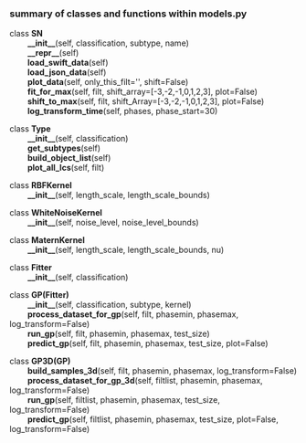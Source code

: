 ### summary of classes and functions within models.py ###

class __SN__\
		&nbsp;&nbsp;&nbsp;&nbsp;&nbsp;&nbsp;&nbsp; **\_\_init\_\_**(self, classification, subtype, name)\
		&nbsp;&nbsp;&nbsp;&nbsp;&nbsp;&nbsp;&nbsp; **\_\_repr\_\_**(self)\
		&nbsp;&nbsp;&nbsp;&nbsp;&nbsp;&nbsp;&nbsp; **load_swift_data**(self)\
		&nbsp;&nbsp;&nbsp;&nbsp;&nbsp;&nbsp;&nbsp; **load_json_data**(self)\
		&nbsp;&nbsp;&nbsp;&nbsp;&nbsp;&nbsp;&nbsp; **plot_data**(self, only_this_filt='', shift=False)\
		&nbsp;&nbsp;&nbsp;&nbsp;&nbsp;&nbsp;&nbsp; **fit_for_max**(self, filt, shift_array=[-3,-2,-1,0,1,2,3], plot=False)\
		&nbsp;&nbsp;&nbsp;&nbsp;&nbsp;&nbsp;&nbsp; **shift_to_max**(self, filt, shift_Array=[-3,-2,-1,0,1,2,3], plot=False)\
		&nbsp;&nbsp;&nbsp;&nbsp;&nbsp;&nbsp;&nbsp; **log_transform_time**(self, phases, phase_start=30)
	
class __Type__\
		&nbsp;&nbsp;&nbsp;&nbsp;&nbsp;&nbsp;&nbsp; **\_\_init\_\_**(self, classification)\
		&nbsp;&nbsp;&nbsp;&nbsp;&nbsp;&nbsp;&nbsp; **get_subtypes**(self)\
		&nbsp;&nbsp;&nbsp;&nbsp;&nbsp;&nbsp;&nbsp; **build_object_list**(self)\
		&nbsp;&nbsp;&nbsp;&nbsp;&nbsp;&nbsp;&nbsp; **plot_all_lcs**(self, filt)
  
class __RBFKernel__\
		&nbsp;&nbsp;&nbsp;&nbsp;&nbsp;&nbsp;&nbsp; **\_\_init\_\_**(self, length_scale, length_scale_bounds)
  
class __WhiteNoiseKernel__\
		&nbsp;&nbsp;&nbsp;&nbsp;&nbsp;&nbsp;&nbsp; **\_\_init\_\_**(self, noise_level, noise_level_bounds)
  
class __MaternKernel__\
		&nbsp;&nbsp;&nbsp;&nbsp;&nbsp;&nbsp;&nbsp; **\_\_init\_\_**(self, length_scale, length_scale_bounds, nu)
  
class __Fitter__\
		&nbsp;&nbsp;&nbsp;&nbsp;&nbsp;&nbsp;&nbsp; **\_\_init\_\_**(self, classification)
  
class __GP(Fitter)__\
		&nbsp;&nbsp;&nbsp;&nbsp;&nbsp;&nbsp;&nbsp; **\_\_init\_\_**(self, classification, subtype, kernel)\
		&nbsp;&nbsp;&nbsp;&nbsp;&nbsp;&nbsp;&nbsp; **process_dataset_for_gp**(self, filt, phasemin, phasemax, log_transform=False)\
		&nbsp;&nbsp;&nbsp;&nbsp;&nbsp;&nbsp;&nbsp; **run_gp**(self, filt, phasemin, phasemax, test_size)\
		&nbsp;&nbsp;&nbsp;&nbsp;&nbsp;&nbsp;&nbsp; **predict_gp**(self, filt, phasemin, phasemax, test_size, plot=False)
  
class __GP3D(GP)__\
		&nbsp;&nbsp;&nbsp;&nbsp;&nbsp;&nbsp;&nbsp; **build_samples_3d**(self, filt, phasemin, phasemax, log_transform=False)\
		&nbsp;&nbsp;&nbsp;&nbsp;&nbsp;&nbsp;&nbsp; **process_dataset_for_gp_3d**(self, filtlist, phasemin, phasemax, log_transform=False)\
		&nbsp;&nbsp;&nbsp;&nbsp;&nbsp;&nbsp;&nbsp; **run_gp**(self, filtlist, phasemin, phasemax, test_size, log_transform=False)\
    &nbsp;&nbsp;&nbsp;&nbsp;&nbsp;&nbsp;&nbsp; **predict_gp**(self, filtlist, phasemin, phasemax, test_size, plot=False, log_transform=False)
